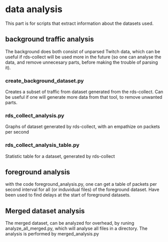 # data analysis
This part is for scripts that extract information about the datasets used.

## background traffic analysis
The background does both consist of unparsed Twitch data, which can be useful if rds-collect will be used more in the future (so one can analyse the data, and remove unnecesary parts, before making the trouble of parsing it).

### create_background_dataset.py
Creates a subset of traffic from dataset generated from the rds-collect. Can be useful if one will generate more data from that tool, to remove unwanted parts. 

### rds_collect_analysis.py
Graphs of dataset generated by rds-collect, with an empathize on packets per second

### rds_collect_analysis_table.py
Statistic table for a dataset, generated by rds-collect


## foreground analysis
with the code foreground_analysis.py, one can get a table of packets per second interval for all (or induvidual files) of the foreground dataset. Have been used to find delays at the start of foreground datasets. 


## Merged dataset analysis
The merged dataset, can be analyzed for overhead, by runing analyze_all_merged.py, which will analyse all files in a directory. The analysis is performed by merged_analysis.py